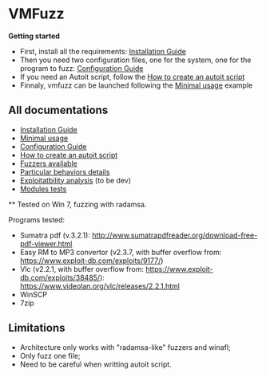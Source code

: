 VMFuzz
=====================================

**Getting started**
- First, install all the requirements: [Installation Guide](Install.md) 
- Then you need two configuration files, one for the system, one for the program to fuzz: [Configuration Guide](yaml_config/)
- If you need an Autoit script, follow the [How to create an autoit script](autoit_lib/)
- Finnaly, vmfuzz can be launched following the [Minimal usage](Usage.md) example


**All documentations**
-----------------------
- [Installation Guide](Install.md)
- [Minimal usage](Usage.md)
- [Configuration Guide](Configuration.md)
- [How to create an autoit script](autoit_lib/)
- [Fuzzers available](fuzzers/README.md)
- [Particular behaviors details](Behavior.md)
- [Exploitatbility analysis](exploitability/) (to be dev)
- [Modules tests](tests/README.md) 

**
Tested on Win 7, fuzzing with radamsa.

Programs tested:
- Sumatra pdf (v.3.2.1): http://www.sumatrapdfreader.org/download-free-pdf-viewer.html
- Easy RM to MP3 convertor (v2.3.7, with buffer overflow from: https://www.exploit-db.com/exploits/9177/)
- Vlc (v2.2.1, with buffer overflow from: https://www.exploit-db.com/exploits/38485/): https://www.videolan.org/vlc/releases/2.2.1.html
- WinSCP 
- 7zip


**Limitations**
----------------

- Architecture only works with "radamsa-like" fuzzers and winafl;
- Only fuzz one file;
- Need to be careful when writting autoit script.


